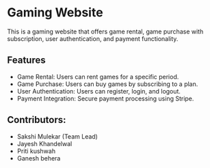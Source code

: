 # Gaming Website

This is a gaming website that offers game rental, game purchase with subscription, user authentication, and payment functionality.

## Features

- Game Rental: Users can rent games for a specific period.
- Game Purchase: Users can buy games by subscribing to a plan.
- User Authentication: Users can register, login, and logout.
- Payment Integration: Secure payment processing using Stripe.

## Contributors:
- Sakshi Mulekar (Team Lead)
- Jayesh Khandelwal
- Priti kushwah
- Ganesh behera
